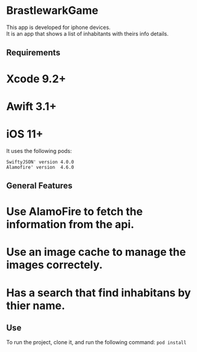 # BrastlewarkGame
This app is developed for iphone devices.</br>
It is an app that shows a list of inhabitants with theirs info details.

## Requirements
# Xcode 9.2+
# Awift 3.1+
# iOS 11+


It uses the following pods:

  `SwiftyJSON' version 4.0.0`</br>
  `Alamofire' version  4.6.0`

## General Features
# Use AlamoFire to fetch the information from the api.</br>
# Use an image cache to manage the images correctely.</br>
# Has a search that find inhabitans by thier name.</br>

## Use
To run the project, clone it, and run the following command:
`pod install`


